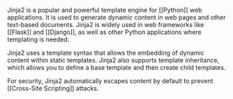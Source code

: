 Jinja2 is a popular and powerful template engine for [[Python]] web applications. It is used to generate dynamic content in web pages and other text-based documents. Jinja2 is widely used in web frameworks like [[Flask]] and [[Django]], as well as other Python applications where templating is needed.

Jinja2 uses a template syntax that allows the embedding of dynamic content within static templates. Jinja2 also supports template inheritance, which allows you to define a base template and then create child templates.

For security, Jinja2 automatically escapes content by default to prevent [[Cross-Site Scripting]] attacks.

